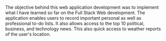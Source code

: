 The objective behind this web application development was to implement what I have learned so far on the Full Stack Web development. The application enables users to record important personal as well as professional to-do lists. It also allows access to the top 10 political, business, and technology news. This also quick access to weather reports of the user's location.
